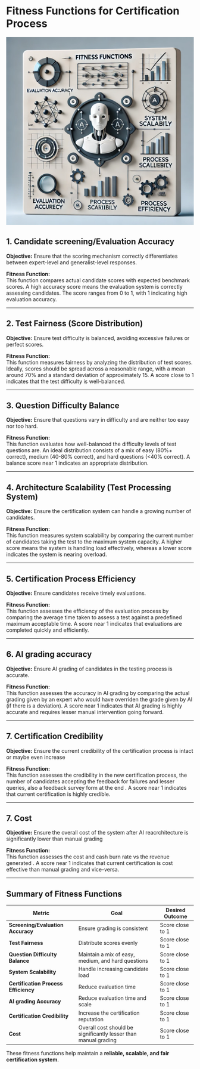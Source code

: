 # Fitness Functions for Certification Process

![Fitness Function](/assets/fitnessfunctions.webp)

## 1. Candidate screening/Evaluation Accuracy  
**Objective:** Ensure that the scoring mechanism correctly differentiates between expert-level and generalist-level responses.  

**Fitness Function:**  
This function compares actual candidate scores with expected benchmark scores. A high accuracy score means the evaluation system is correctly assessing candidates. The score ranges from 0 to 1, with 1 indicating high evaluation accuracy.  

---

## 2. Test Fairness (Score Distribution)  
**Objective:** Ensure test difficulty is balanced, avoiding excessive failures or perfect scores.  

**Fitness Function:**  
This function measures fairness by analyzing the distribution of test scores. Ideally, scores should be spread across a reasonable range, with a mean around 70% and a standard deviation of approximately 15. A score close to 1 indicates that the test difficulty is well-balanced.  

---

## 3. Question Difficulty Balance  
**Objective:** Ensure that questions vary in difficulty and are neither too easy nor too hard.  

**Fitness Function:**  
This function evaluates how well-balanced the difficulty levels of test questions are. An ideal distribution consists of a mix of easy (80%+ correct), medium (40-80% correct), and hard questions (<40% correct). A balance score near 1 indicates an appropriate distribution.  

---

## 4. Architecture Scalability (Test Processing System)  
**Objective:** Ensure the certification system can handle a growing number of candidates.  

**Fitness Function:**  
This function measures system scalability by comparing the current number of candidates taking the test to the maximum system capacity. A higher score means the system is handling load effectively, whereas a lower score indicates the system is nearing overload.  

---

## 5. Certification Process Efficiency  
**Objective:** Ensure candidates receive timely evaluations.  

**Fitness Function:**  
This function assesses the efficiency of the evaluation process by comparing the average time taken to assess a test against a predefined maximum acceptable time. A score near 1 indicates that evaluations are completed quickly and efficiently.  

---

## 6. AI grading accuracy   
**Objective:** Ensure AI grading of candidates in the testing process is accurate.  

**Fitness Function:**  
This function assesses the accuracy in AI grading by comparing the actual grading given by an expert who would have overriden the grade given by AI (if there is a deviation). A score near 1 indicates that AI grading is highly accurate and requires lesser manual intervention going forward.  

---

## 7. Certification Credibility 
**Objective:** Ensure the current credibility of the certification process is intact or maybe even increase  

**Fitness Function:**  
This function assesses the credibility in the new certification process, the number of candidates accepting the feedback for failures and lesser queries, also a feedback survey form at the end . A score near 1 indicates that current certification is highly credible.

---

## 7. Cost
**Objective:** Ensure the overall cost of the system after AI reacrchitecture is significantly lower than manual grading 

**Fitness Function:**  
This function assesses the cost and cash burn rate vs the revenue generated . A score near 1 indicates that current certification is cost effective than manual grading and vice-versa.

---

## Summary of Fitness Functions  

| **Metric**                          | **Goal**                                       | **Desired Outcome** |
|-------------------------------------|-----------------------------------------------|---------------------|
| **Screening/Evaluation Accuracy**   | Ensure grading is consistent                 | Score close to 1   |
| **Test Fairness**                   | Distribute scores evenly                     | Score close to 1   |
| **Question Difficulty Balance**     | Maintain a mix of easy, medium, and hard questions | Score close to 1   |
| **System Scalability**              | Handle increasing candidate load             | Score close to 1   |
| **Certification Process Efficiency**| Reduce evaluation time                       | Score close to 1   |
| **AI grading Accuracy**             | Reduce evaluation time and scale             | Score close to 1   |
| **Certification Credibility**       | Increase the certification reputation        | Score close to 1   |
| **Cost**                            | Overall cost should be significantly lesser than manual grading    | Score close to 1   |

These fitness functions help maintain a **reliable, scalable, and fair certification system**.
